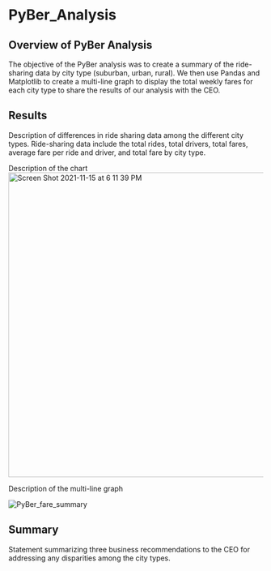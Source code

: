 # PyBer_Analysis

## Overview of PyBer Analysis

The objective of the PyBer analysis was to create a summary of the ride-sharing data by city type (suburban, urban, rural). We then use Pandas and Matplotlib  to create a multi-line graph to display the total weekly fares for each city type to share the results of our analysis with the CEO. 

## Results
Description of differences in ride sharing data among the different city types. Ride-sharing data include the total rides, total drivers, total fares, average fare per ride and driver, and total fare by city type.

Description of the chart 
<img width="601" alt="Screen Shot 2021-11-15 at 6 11 39 PM" src="https://user-images.githubusercontent.com/91925639/141867292-7e70e414-04cc-4fa9-94ae-70308030bb26.png">

Description of the multi-line graph 

![PyBer_fare_summary](https://user-images.githubusercontent.com/91925639/141866849-fa04c335-5896-4f4b-8852-4c1bfcb77ca6.png)

## Summary

Statement summarizing three business recommendations to the CEO for addressing any disparities among the city types.

